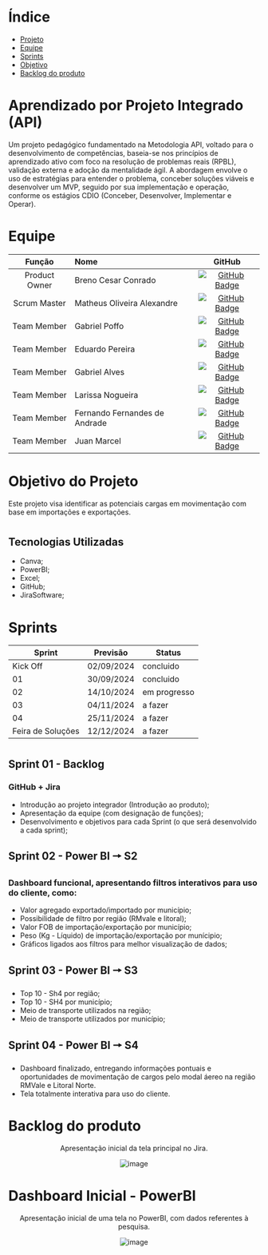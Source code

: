 # Índice

* [Projeto](#Projeto-API)
* [Equipe](#equipe)
* [Sprints](#Sprints)
* [Objetivo](#Objetivo-do-Projeto)
* [Backlog do produto](#Backlog-do-produto)


# Aprendizado por Projeto Integrado (API) 
Um projeto pedagógico fundamentado na Metodologia API, voltado para o desenvolvimento de competências, baseia-se nos princípios de aprendizado ativo com foco na resolução de problemas reais (RPBL), validação externa e adoção da mentalidade ágil.
A abordagem envolve o uso de estratégias para entender o problema, conceber soluções viáveis e desenvolver um MVP, seguido por sua implementação e operação, conforme os estágios CDIO (Conceber, Desenvolver, Implementar e Operar).

# Equipe
|    Função     | Nome                                  |                                                                                                                                                      GitHub                                                                                                                                                      |
| :-----------: | :------------------------------------ | :-------------------------------------------------------------------------------------------------------------------------------------------------------------------------------------------------------------------------------------------------------------------------------------------------------------------------: |
| Product Owner | Breno Cesar Conrado|    [![GitHub Badge](https://img.shields.io/badge/GitHub-111217?style=flat-square&logo=github&logoColor=white)](https://github.com/BrenoConrado15)              |
| Scrum Master  | Matheus Oliveira Alexandre |     [![GitHub Badge](https://img.shields.io/badge/GitHub-111217?style=flat-square&logo=github&logoColor=white)](https://github.com/MatheusAlexandre1204)     |
| Team Member   | Gabriel Poffo              |        [![GitHub Badge](https://img.shields.io/badge/GitHub-111217?style=flat-square&logo=github&logoColor=white)](https://github.com/gabrielpoffo)        |
|  Team Member  | Eduardo Pereira                 |          [![GitHub Badge](https://img.shields.io/badge/GitHub-111217?style=flat-square&logo=github&logoColor=white)](https://github.com/ddoardo)        |
|  Team Member  | Gabriel Alves              |    [![GitHub Badge](https://img.shields.io/badge/GitHub-111217?style=flat-square&logo=github&logoColor=white)](https://github.com/gabrieltn16)   |
|  Team Member  | Larissa Nogueira   |          [![GitHub Badge](https://img.shields.io/badge/GitHub-111217?style=flat-square&logo=github&logoColor=white)](https://github.com/Larih13)          |
|  Team Member  | Fernando Fernandes de Andrade   |          [![GitHub Badge](https://img.shields.io/badge/GitHub-111217?style=flat-square&logo=github&logoColor=white)]( 0 )          |
|  Team Member  | Juan Marcel   |          [![GitHub Badge](https://img.shields.io/badge/GitHub-111217?style=flat-square&logo=github&logoColor=white)](https://github.com/Juanmarcelg )          |

# Objetivo do Projeto
Este projeto visa identificar as potenciais cargas em movimentação com base em importações e exportações.
#
## Tecnologias Utilizadas
* Canva;
* PowerBI;
* Excel;
* GitHub;
* JiraSoftware;

# Sprints

Sprint | Previsão | Status|
|------|--------|------|
|Kick Off | 02/09/2024 | concluido|
|01 | 30/09/2024 | concluido| 
|02|  14/10/2024| em progresso |
|03| 04/11/2024 | a fazer|
|04| 25/11/2024|a fazer |
|Feira de Soluções|12/12/2024 |a fazer |

#

## Sprint 01 - Backlog
### GitHub + Jira
*  Introdução ao projeto integrador (Introdução ao produto);
*  Apresentação da equipe (com designação de funções);
*  Desenvolvimento e objetivos para cada Sprint (o que será desenvolvido a cada sprint);

## Sprint 02 - Power BI 🠖 S2
### Dashboard funcional, apresentando filtros interativos para uso do cliente, como:
  *  Valor agregado exportado/importado por município;
  *  Possibilidade de filtro por região (RMvale e litoral);
  *  Valor FOB de importação/exportação por município;
  *  Peso (Kg - Líquido) de importação/exportação por munícipio;
  *  Gráficos ligados aos filtros para melhor visualização de dados;
    
## Sprint 03 - Power BI 🠖 S3
  * Top 10 - Sh4 por região;
  * Top 10 - SH4 por município;
  * Meio de transporte utilizados na região;
  * Meio de transporte utilizados por município;

## Sprint 04 - Power BI 🠖 S4
  * Dashboard finalizado, entregando informações pontuais e oportunidades de movimentação de cargos pelo modal áereo na região RMVale e Litoral Norte.
  * Tela totalmente interativa para uso do cliente.



# Backlog do produto
  
<div align="center">
Apresentação inicial da tela principal no Jira.
 
![image](https://github.com/user-attachments/assets/90cf654b-b798-4ed9-b9e9-d012c49d9d7c)

</div>


# Dashboard Inicial - PowerBI

<div align="center">
Apresentação inicial de uma tela no PowerBI, com dados referentes à pesquisa.

![image](https://github.com/user-attachments/assets/ac3085f2-52a2-4665-a12b-f001138a9ba2)

</div>




